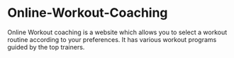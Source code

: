 # Online-Workout-Coaching
Online Workout coaching is a website which allows you to select a workout routine according to your preferences. It has various workout programs guided by the top trainers.

